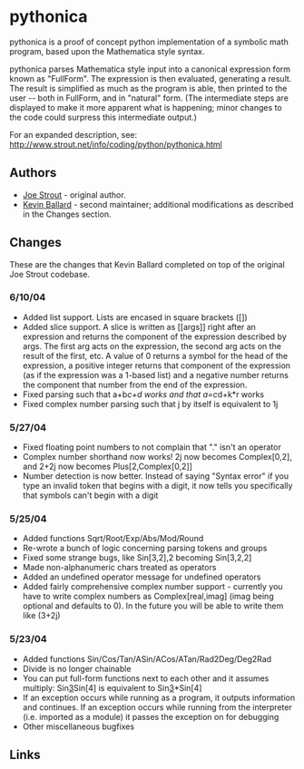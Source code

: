 pythonica
=========

pythonica is a proof of concept python implementation of a symbolic math
program, based upon the Mathematica style syntax. 

pythonica parses Mathematica style input into a canonical expression form known
as "FullForm". The expression is then evaluated, generating a result. The
result is simplified as much as the program is able, then printed to the user
-- both in FullForm, and in "natural" form. (The intermediate steps are
displayed to make it more apparent what is happening; minor changes to
the code could surpress this intermediate output.)

For an expanded description, see:
http://www.strout.net/info/coding/python/pythonica.html


Authors
-------

*   [Joe Strout](http://www.strout.net/) - original author.
*   [Kevin Ballard](http://kevin.sb.org/) - second maintainer; additional
    modifications as described in the Changes section.
  

Changes
-------

These are the changes that Kevin Ballard completed on top of the original
Joe Strout codebase.

### 6/10/04
*   Added list support. Lists are encased in square brackets ([])
*   Added slice support. A slice is written as [[args]] right after an
    expression and returns the component of the expression described by args.
    The first arg acts on the expression, the second arg acts on the result of
    the first, etc. A value of 0 returns a symbol for the head of the
    expression, a positive integer returns that component of the expression (as
    if the expression was a 1-based list) and a negative number returns the
    component that number from the end of the expression.
*   Fixed parsing such that a+b*c+d works and that a=c*d+k*r works
*   Fixed complex number parsing such that j by itself is equivalent to 1j

### 5/27/04
*   Fixed floating point numbers to not complain that "." isn't an operator
*   Complex number shorthand now works! 2j now becomes Complex[0,2], and 2+2j
    now becomes Plus[2,Complex[0,2]]
*   Number detection is now better. Instead of saying "Syntax error" if you
    type an invalid token that begins with a digit, it now tells you
    specifically that symbols can't begin with a digit

### 5/25/04
*   Added functions Sqrt/Root/Exp/Abs/Mod/Round
*   Re-wrote a bunch of logic concerning parsing tokens and groups
*   Fixed some strange bugs, like Sin[3,2],2 becoming Sin[3,2,2]
*   Made non-alphanumeric chars treated as operators
*   Added an undefined operator message for undefined operators
*   Added fairly comprehensive complex number support - currently you have to
    write complex numbers as Complex[real,imag] (imag being optional and defaults
    to 0). In the future you will be able to write them like (3+2j)

### 5/23/04
*   Added functions Sin/Cos/Tan/ASin/ACos/ATan/Rad2Deg/Deg2Rad
*   Divide is no longer chainable
*   You can put full-form functions next to each other and it assumes multiply:
    Sin[3]Sin[4] is equivalent to Sin[3]*Sin[4]
*   If an exception occurs while running as a program, it outputs information
    and continues. If an exception occurs while running from the interpreter
    (i.e. imported as a module) it passes the exception on for debugging
*   Other miscellaneous bugfixes


Links
-----

[1]: http://www.strout.net/info/coding/python/pythonica.html
[2]: http://kevin.sb.org/2004/05/24/pythonica/
[3]: http://kevin.sb.org/2004/06/10/slices-in-pythonica/
